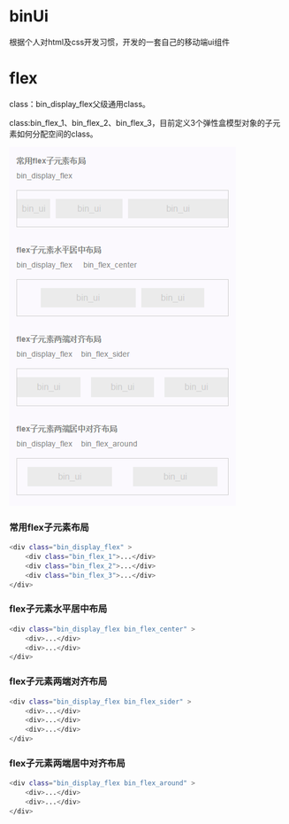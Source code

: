 ﻿# binUi

根据个人对html及css开发习惯，开发的一套自己的移动端ui组件

# flex

class：bin_display_flex父级通用class。

class:bin_flex_1、bin_flex_2、bin_flex_3，目前定义3个弹性盒模型对象的子元素如何分配空间的class。

![calendar](https://github.com/yaob421123/binUi/blob/master/md/img/flex.png)


### 常用flex子元素布局
```bash
<div class="bin_display_flex" >
	<div class="bin_flex_1">...</div>
	<div class="bin_flex_2">...</div>
	<div class="bin_flex_3">...</div>
</div>
```

### flex子元素水平居中布局
```bash
<div class="bin_display_flex bin_flex_center" >
	<div>...</div>
	<div>...</div>
</div>
```

### flex子元素两端对齐布局
```bash
<div class="bin_display_flex bin_flex_sider" >
	<div>...</div>
	<div>...</div>
	<div>...</div>
</div>
```

### flex子元素两端居中对齐布局
```bash
<div class="bin_display_flex bin_flex_around" >
	<div>...</div>
	<div>...</div>
</div>
```